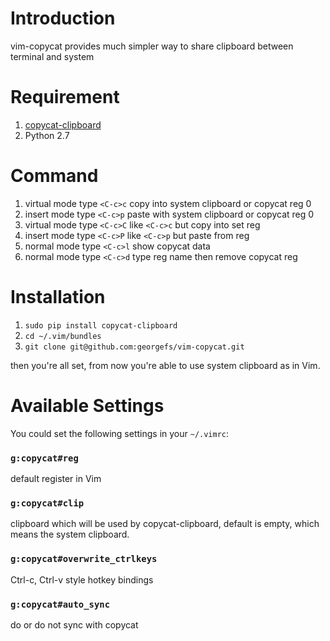 Introduction
===
vim-copycat provides much simpler way to share clipboard between terminal and system


Requirement
===

1. [copycat-clipboard](https://github.com/littleq0903/copycat)
2. Python 2.7


Command
===

1. virtual mode type `<C-c>c` copy into system clipboard or copycat reg 0
2. insert mode type `<C-c>p` paste with system clipboard or copycat reg 0
3. virtual mode type `<C-c>C` like `<C-c>c` but copy into set reg
4. insert mode type `<C-c>P` like `<C-c>p` but paste from reg
5. normal mode type `<C-c>l` show copycat data
6. normal mode type `<C-c>d` type reg name then remove copycat reg


Installation
===

1. `sudo pip install copycat-clipboard`
2. `cd ~/.vim/bundles`
3. `git clone git@github.com:georgefs/vim-copycat.git`

then you're all set, from now you're able to use system clipboard as in Vim.


Available Settings
===

You could set the following settings in your `~/.vimrc`:

### `g:copycat#reg`
default register in Vim

### `g:copycat#clip`
clipboard which will be used by copycat-clipboard, default is empty, which means the system clipboard.

### `g:copycat#overwrite_ctrlkeys`
Ctrl-c, Ctrl-v style hotkey bindings

### `g:copycat#auto_sync`
do or do not sync with copycat